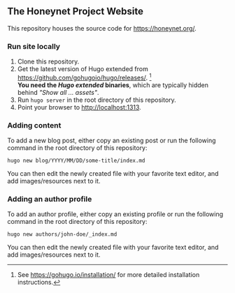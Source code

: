 ## The Honeynet Project Website

This repository houses the source code for https://honeynet.org/.

### Run site locally

1. Clone this repository.
2. Get the latest version of Hugo extended from https://github.com/gohugoio/hugo/releases/. [^hugo-install]  
   **You need the _Hugo extended_ binaries**, which are typically hidden behind _"Show all ... assets"_.
3. Run `hugo server` in the root directory of this repository.
4. Point your browser to <http://localhost:1313>.

[^hugo-install]: See https://gohugo.io/installation/ for more detailed installation instructions.

### Adding content

To add a new blog post, either copy an existing post
or run the following command in the root directory of this repository:

```
hugo new blog/YYYY/MM/DD/some-title/index.md
```

You can then edit the newly created file with your favorite text editor, and add images/resources next to it.

### Adding an author profile

To add an author profile, either copy an existing profile
or run the following command in the root directory of this repository:

```
hugo new authors/john-doe/_index.md
```

You can then edit the newly created file with your favorite text editor, and add images/resources next to it.
